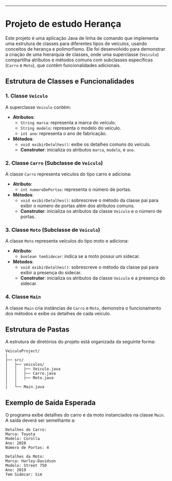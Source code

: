 ---

# Projeto de estudo Herança

Este projeto é uma aplicação Java de linha de comando que implementa uma estrutura de classes para diferentes tipos de veículos, usando conceitos de herança e polimorfismo. Ele foi desenvolvido para demonstrar a criação de uma hierarquia de classes, onde uma superclasse (`Veiculo`) compartilha atributos e métodos comuns com subclasses específicas (`Carro` e `Moto`), que contêm funcionalidades adicionais.

## Estrutura de Classes e Funcionalidades

### 1. Classe `Veiculo`
A superclasse `Veiculo` contém:
- **Atributos**:
  - `String marca`: representa a marca do veículo.
  - `String modelo`: representa o modelo do veículo.
  - `int ano`: representa o ano de fabricação.
- **Métodos**:
  - `void exibirDetalhes()`: exibe os detalhes comuns do veículo.
  - **Construtor**: inicializa os atributos `marca`, `modelo`, e `ano`.

### 2. Classe `Carro` (Subclasse de `Veiculo`)
A classe `Carro` representa veículos do tipo carro e adiciona:
- **Atributo**:
  - `int numeroDePortas`: representa o número de portas.
- **Métodos**:
  - `void exibirDetalhes()`: sobrescreve o método da classe pai para exibir o número de portas além dos atributos comuns.
  - **Construtor**: inicializa os atributos da classe `Veiculo` e o número de portas.

### 3. Classe `Moto` (Subclasse de `Veiculo`)
A classe `Moto` representa veículos do tipo moto e adiciona:
- **Atributo**:
  - `boolean temSidecar`: indica se a moto possui um sidecar.
- **Métodos**:
  - `void exibirDetalhes()`: sobrescreve o método da classe pai para exibir a presença do sidecar.
  - **Construtor**: inicializa os atributos da classe `Veiculo` e a presença do sidecar.

### 4. Classe `Main`
A classe `Main` cria instâncias de `Carro` e `Moto`, demonstra o funcionamento dos métodos e exibe os detalhes de cada veículo.

## Estrutura de Pastas

A estrutura de diretórios do projeto está organizada da seguinte forma:

```
VeiculoProject/
│
├── src/
│   ├── veiculos/ 
│   │   ├── Veiculo.java
│   │   ├── Carro.java
│   │   ├── Moto.java
│   │
│   └── Main.java
```


## Exemplo de Saída Esperada

O programa exibe detalhes do carro e da moto instanciados na classe `Main`. A saída deverá ser semelhante a:

```
Detalhes do Carro:
Marca: Toyota
Modelo: Corolla
Ano: 2020
Número de Portas: 4

Detalhes da Moto:
Marca: Harley-Davidson
Modelo: Street 750
Ano: 2019
Tem Sidecar: Sim
```
